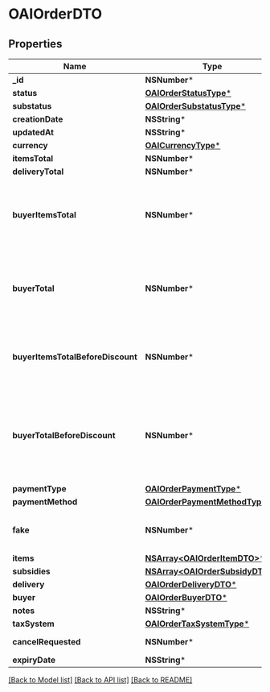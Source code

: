 # OAIOrderDTO

## Properties
Name | Type | Description | Notes
------------ | ------------- | ------------- | -------------
**_id** | **NSNumber*** | Идентификатор заказа. | [optional] 
**status** | [**OAIOrderStatusType***](OAIOrderStatusType.md) |  | [optional] 
**substatus** | [**OAIOrderSubstatusType***](OAIOrderSubstatusType.md) |  | [optional] 
**creationDate** | **NSString*** |  | [optional] 
**updatedAt** | **NSString*** |  | [optional] 
**currency** | [**OAICurrencyType***](OAICurrencyType.md) |  | [optional] 
**itemsTotal** | **NSNumber*** | Платеж покупателя.  | [optional] 
**deliveryTotal** | **NSNumber*** | Стоимость доставки.  | [optional] 
**buyerItemsTotal** | **NSNumber*** | {% note warning \&quot;\&quot; %}  Этот параметр устарел.  {% endnote %}  Стоимость всех товаров в заказе в валюте покупателя после применения скидок и без учета стоимости доставки.  | [optional] 
**buyerTotal** | **NSNumber*** | {% note warning \&quot;\&quot; %}  Этот параметр устарел.  {% endnote %}  Стоимость всех товаров в заказе в валюте покупателя после применения скидок и с учетом стоимости доставки.  | [optional] 
**buyerItemsTotalBeforeDiscount** | **NSNumber*** | Стоимость всех товаров в заказе в валюте покупателя без учета стоимости доставки и до применения скидок по:  * акциям; * купонам; * промокодам.  | [optional] 
**buyerTotalBeforeDiscount** | **NSNumber*** | {% note warning \&quot;\&quot; %}  Этот параметр устарел.  {% endnote %}  Стоимость всех товаров в заказе в валюте покупателя до применения скидок и с учетом стоимости доставки (&#x60;buyerItemsTotalBeforeDiscount&#x60; + стоимость доставки).  | [optional] 
**paymentType** | [**OAIOrderPaymentType***](OAIOrderPaymentType.md) |  | [optional] 
**paymentMethod** | [**OAIOrderPaymentMethodType***](OAIOrderPaymentMethodType.md) |  | [optional] 
**fake** | **NSNumber*** | Тип заказа:  * &#x60;false&#x60; — настоящий заказ покупателя.  * &#x60;true&#x60; — [тестовый](../../pushapi/concepts/sandbox.md) заказ Маркета.  | [optional] 
**items** | [**NSArray&lt;OAIOrderItemDTO&gt;***](OAIOrderItemDTO.md) | Список товаров в заказе. | 
**subsidies** | [**NSArray&lt;OAIOrderSubsidyDTO&gt;***](OAIOrderSubsidyDTO.md) | Список субсидий по типам. | [optional] 
**delivery** | [**OAIOrderDeliveryDTO***](OAIOrderDeliveryDTO.md) |  | [optional] 
**buyer** | [**OAIOrderBuyerDTO***](OAIOrderBuyerDTO.md) |  | [optional] 
**notes** | **NSString*** | Комментарий к заказу. | [optional] 
**taxSystem** | [**OAIOrderTaxSystemType***](OAIOrderTaxSystemType.md) |  | [optional] 
**cancelRequested** | **NSNumber*** | **Только для модели DBS**  Запрошена ли отмена.  | [optional] 
**expiryDate** | **NSString*** |  | [optional] 

[[Back to Model list]](../README.md#documentation-for-models) [[Back to API list]](../README.md#documentation-for-api-endpoints) [[Back to README]](../README.md)


